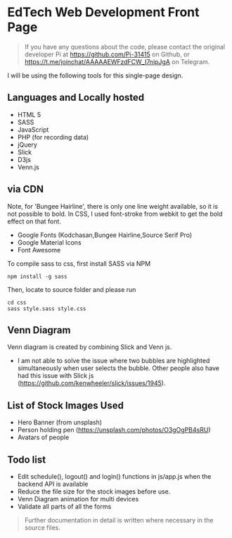 # EdTech Web Development Front Page

>If you have any questions about the code, please contact the original developer Pi at https://github.com/Pi-31415 on Github, or https://t.me/joinchat/AAAAAEWFzdFCW_I7nipJgA on Telegram.

I will be using the following tools for this single-page design.

## Languages and Locally hosted

* HTML 5
* SASS
* JavaScript
* PHP (for recording data)
* jQuery
* Slick
* D3js
* Venn.js

## via CDN

Note, for 'Bungee Hairline', there is only one line weight available, so it is not possible to bold. In CSS, I used font-stroke from webkit to get the bold effect on that font.

* Google Fonts (Kodchasan,Bungee Hairline,Source Serif Pro)
* Google Material Icons
* Font Awesome

To compile sass to css, first install SASS via NPM

```
npm install -g sass
```

Then, locate to source folder and please run

```
cd css
sass style.sass style.css
```

## Venn Diagram
Venn diagram is created by combining Slick and Venn js.

* I am not able to solve the issue where two bubbles are highlighted simultaneously when user selects the bubble. Other people also have had this issue with Slick js (https://github.com/kenwheeler/slick/issues/1945).

## List of Stock Images Used

* Hero Banner (from unsplash)
* Person holding pen (https://unsplash.com/photos/O3gOgPB4sRU)
* Avatars of people

## Todo list

* Edit schedule(), logout() and login() functions in js/app.js when the backend API is available
* Reduce the file size for the stock images before use.
* Venn Diagram animation for multi devices
* Validate all parts of all the forms

>Further documentation in detail is written where necessary in the source files.
